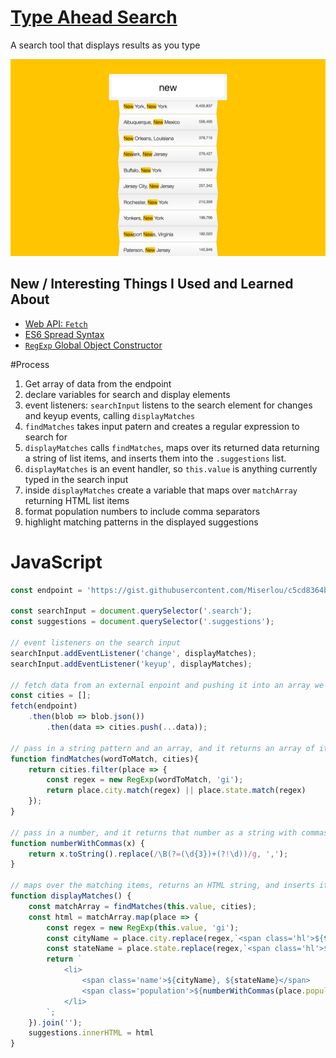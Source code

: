 # [Type Ahead Search](http://travis.bingo/typeAhead/)
A search tool that displays results as you type

[![finished app](https://github.com/travisgorman/typeAhead/blob/master/img/finished-app.png)](http://travis.bingo/typeAhead/)

## New / Interesting Things I Used and Learned About
* [Web API: `Fetch`](https://developer.mozilla.org/en-US/docs/Web/API/Fetch_API)
* [ES6 Spread Syntax](https://developer.mozilla.org/en-US/docs/Web/JavaScript/Reference/Operators/Spread_operator)
* [`RegExp` Global Object Constructor](https://developer.mozilla.org/en-US/docs/Web/JavaScript/Reference/Global_Objects/RegExp)


#Process 
1. Get array of data from the endpoint
1. declare variables for search and display elements
1. event listeners: `searchInput` listens to the search element for changes and keyup events, calling `displayMatches`
1. `findMatches` takes input patern and creates a regular expression to search for
1. `displayMatches` calls `findMatches`, maps over its returned data returning a string of list items, and inserts them into the `.suggestions` list.
1. `displayMatches` is an event handler, so `this.value` is anything currently typed in the search input
1. inside `displayMatches` create a variable that maps over `matchArray` returning HTML list items
1. format population numbers to include comma separators
1. highlight matching patterns in the displayed suggestions

# JavaScript

```js
const endpoint = 'https://gist.githubusercontent.com/Miserlou/c5cd8364bf9b2420bb29/raw/2bf258763cdddd704f8ffd3ea9a3e81d25e2c6f6/cities.json';

const searchInput = document.querySelector('.search');
const suggestions = document.querySelector('.suggestions');

// event listeners on the search input
searchInput.addEventListener('change', displayMatches);
searchInput.addEventListener('keyup', displayMatches);

// fetch data from an external enpoint and pushing it into an array we can use
const cities = [];
fetch(endpoint)
	.then(blob => blob.json())
		.then(data => cities.push(...data));

// pass in a string pattern and an array, and it returns an array of items where the string pattern is found anywhere in the `city` or `state` value.
function findMatches(wordToMatch, cities){
	return cities.filter(place => {
		const regex = new RegExp(wordToMatch, 'gi');
		return place.city.match(regex) || place.state.match(regex)
	});
}

// pass in a number, and it returns that number as a string with commas
function numberWithCommas(x) {
	return x.toString().replace(/\B(?=(\d{3})+(?!\d))/g, ',');
}

// maps over the matching items, returns an HTML string, and inserts it into the `suggestions` list (the results display)
function displayMatches() {
	const matchArray = findMatches(this.value, cities);
	const html = matchArray.map(place => {
		const regex = new RegExp(this.value, 'gi');
		const cityName = place.city.replace(regex,`<span class='hl'>${this.value}</span>`);
		const stateName = place.state.replace(regex,`<span class='hl'>${this.value}</span>`);
		return `
			<li>
				<span class='name'>${cityName}, ${stateName}</span>
				<span class='population'>${numberWithCommas(place.population)}</span>
			</li>
		`;
	}).join('');
	suggestions.innerHTML = html
}

```
